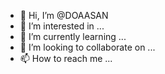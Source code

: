 - 👋 Hi, I’m @DOAASAN
- 👀 I’m interested in ...
- 🌱 I’m currently learning ...
- 💞️ I’m looking to collaborate on ...
- 📫 How to reach me ...

<!---
DOAASAN/DOAASAN is a ✨ special ✨ repository because its `README.md` (this file) appears on your GitHub profile.
You can click the Preview link to take a look at your changes.
--->
